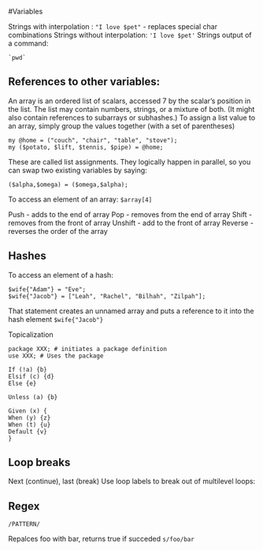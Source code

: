 #Variables
 
Strings with interpolation : `"I love $pet"` - replaces special char combinations
Strings without interpolation: ```'I love $pet'```
Strings output of a command: 
```
`pwd`
```
 
## References to other variables:
 
An array is an ordered list of scalars, accessed 7 by the scalar’s position in the list. The list may contain numbers, strings, or a mixture of both. (It might also contain references to subarrays or subhashes.) To assign a list value to an
array, simply group the values together (with a set of parentheses)
```
my @home = ("couch", "chair", "table", "stove");
my ($potato, $lift, $tennis, $pipe) = @home;
```
These are called list assignments. They logically happen in parallel, so you can swap two existing variables by saying:
```
($alpha,$omega) = ($omega,$alpha);
```
 
To access an element of an array: `$array[4]`
 
Push - adds to the end of array
Pop - removes from the end of array
Shift - removes from the front of array
Unshift  - add to the front of array
Reverse - reverses the order of the array
 
 
## Hashes
 
To access an element of a hash: 
```
$wife{"Adam"} = "Eve";
$wife{"Jacob"} = ["Leah", "Rachel", "Bilhah", "Zilpah"];
```
That statement creates an unnamed array and puts a reference to it into the hash element `$wife{"Jacob"}`
 
Topicalization
 
```
package XXX; # initiates a package definition
use XXX; # Uses the package
``` 
 
 
```
If (!a) {b}
Elsif (c) {d}
Else {e}
 
Unless (a) {b}
 
Given (x) {
When (y) {z}
When (t) {u}
Default {v}
}
``` 
 
## Loop breaks
Next (continue), last (break)
Use loop labels to break out of multilevel loops:
 
## Regex
`/PATTERN/`
 
Repalces foo with bar, returns true if succeded
`s/foo/bar`
